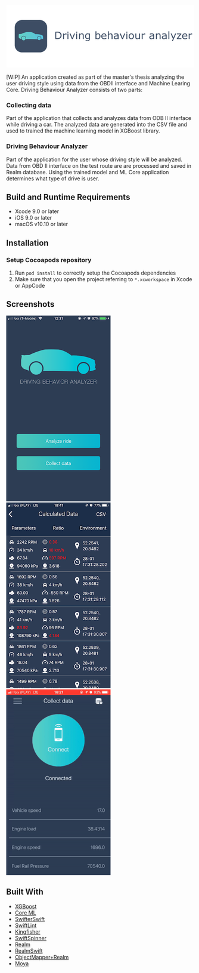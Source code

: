 ![](Screenshots/DrivingBehaviourAnalyzerTitle1.png)

[WIP] An application created as part of the master's thesis analyzing the user driving style using data from the OBDII interface and Machine Learing Core. 
Driving Behaviour Analyzer consists of two parts:

### Collecting data

Part of the application that collects and analyzes data from ODB II interface while driving a car.
The analyzed data are generated into the CSV file and used to trained the machine learning model in XGBoost library.

### Driving Behaviour Analyzer

Part of the application for the user whose driving style will be analyzed. Data from OBD II interface 
on the test route are are processed and saved in Realm database. Using the trained model and ML Core application
determines what type of drive is user.

## Build and Runtime Requirements
+ Xcode 9.0 or later
+ iOS 9.0 or later
+ macOS v10.10 or later

## Installation

### Setup Cocoapods repository

1. Run `pod install` to correctly setup the Cocoapods dependencies
2. Make sure that you open the project referring to  `*.xcworkspace` in Xcode or AppCode

## Screenshots

![](Screenshots/DrivingBehaviourAnalyzerScreen1.png)
![](Screenshots/DrivingBehaviourAnalyzerScreen2.png)
![](Screenshots/DrivingBehaviourAnalyzerGIF.gif)


## Built With

* [XGBoost](https://xgboost.readthedocs.io/en/latest/)
* [Core ML](https://developer.apple.com/machine-learning/)
* [SwifterSwift]()
* [SwiftLint]()
* [Kingfisher]()
* [SwiftSpinner]()
* [Realm]()
* [RealmSwift]()
* [ObjectMapper+Realm]()
* [Moya]()

